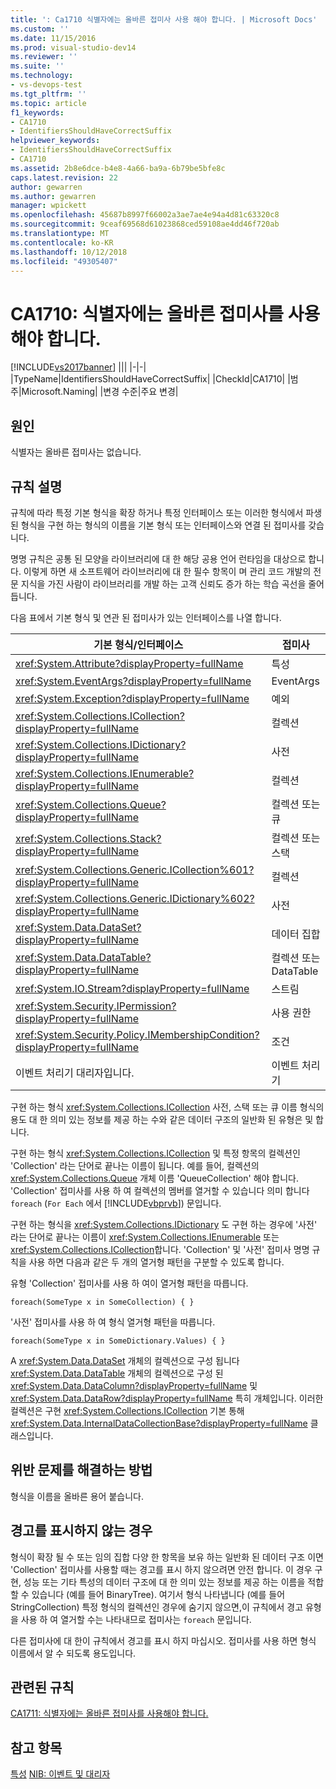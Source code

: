 ```yaml
---
title: ': Ca1710 식별자에는 올바른 접미사 사용 해야 합니다. | Microsoft Docs'
ms.custom: ''
ms.date: 11/15/2016
ms.prod: visual-studio-dev14
ms.reviewer: ''
ms.suite: ''
ms.technology:
- vs-devops-test
ms.tgt_pltfrm: ''
ms.topic: article
f1_keywords:
- CA1710
- IdentifiersShouldHaveCorrectSuffix
helpviewer_keywords:
- IdentifiersShouldHaveCorrectSuffix
- CA1710
ms.assetid: 2b8e6dce-b4e8-4a66-ba9a-6b79be5bfe8c
caps.latest.revision: 22
author: gewarren
ms.author: gewarren
manager: wpickett
ms.openlocfilehash: 45687b8997f66002a3ae7ae4e94a4d81c63320c8
ms.sourcegitcommit: 9ceaf69568d61023868ced59108ae4dd46f720ab
ms.translationtype: MT
ms.contentlocale: ko-KR
ms.lasthandoff: 10/12/2018
ms.locfileid: "49305407"
---
```

# <a name="ca1710-identifiers-should-have-correct-suffix"></a>CA1710: 식별자에는 올바른 접미사를 사용해야 합니다.
[!INCLUDE[vs2017banner](../includes/vs2017banner.md)]
|||
|-|-|
|TypeName|IdentifiersShouldHaveCorrectSuffix|
|CheckId|CA1710|
|범주|Microsoft.Naming|
|변경 수준|주요 변경|

## <a name="cause"></a>원인
 식별자는 올바른 접미사는 없습니다.

## <a name="rule-description"></a>규칙 설명
 규칙에 따라 특정 기본 형식을 확장 하거나 특정 인터페이스 또는 이러한 형식에서 파생 된 형식을 구현 하는 형식의 이름을 기본 형식 또는 인터페이스와 연결 된 접미사를 갖습니다.

 명명 규칙은 공통 된 모양을 라이브러리에 대 한 해당 공용 언어 런타임을 대상으로 합니다. 이렇게 하면 새 소프트웨어 라이브러리에 대 한 필수 항목이 며 관리 코드 개발의 전문 지식을 가진 사람이 라이브러리를 개발 하는 고객 신뢰도 증가 하는 학습 곡선을 줄어듭니다.

 다음 표에서 기본 형식 및 연관 된 접미사가 있는 인터페이스를 나열 합니다.

|기본 형식/인터페이스|접미사|
|--------------------------|------------|
|<xref:System.Attribute?displayProperty=fullName>|특성|
|<xref:System.EventArgs?displayProperty=fullName>|EventArgs|
|<xref:System.Exception?displayProperty=fullName>|예외|
|<xref:System.Collections.ICollection?displayProperty=fullName>|컬렉션|
|<xref:System.Collections.IDictionary?displayProperty=fullName>|사전|
|<xref:System.Collections.IEnumerable?displayProperty=fullName>|컬렉션|
|<xref:System.Collections.Queue?displayProperty=fullName>|컬렉션 또는 큐|
|<xref:System.Collections.Stack?displayProperty=fullName>|컬렉션 또는 스택|
|<xref:System.Collections.Generic.ICollection%601?displayProperty=fullName>|컬렉션|
|<xref:System.Collections.Generic.IDictionary%602?displayProperty=fullName>|사전|
|<xref:System.Data.DataSet?displayProperty=fullName>|데이터 집합|
|<xref:System.Data.DataTable?displayProperty=fullName>|컬렉션 또는 DataTable|
|<xref:System.IO.Stream?displayProperty=fullName>|스트림|
|<xref:System.Security.IPermission?displayProperty=fullName>|사용 권한|
|<xref:System.Security.Policy.IMembershipCondition?displayProperty=fullName>|조건|
|이벤트 처리기 대리자입니다.|이벤트 처리기|

 구현 하는 형식 <xref:System.Collections.ICollection> 사전, 스택 또는 큐 이름 형식의 용도 대 한 의미 있는 정보를 제공 하는 수와 같은 데이터 구조의 일반화 된 유형은 및 합니다.

 구현 하는 형식 <xref:System.Collections.ICollection> 및 특정 항목의 컬렉션인 'Collection' 라는 단어로 끝나는 이름이 됩니다. 예를 들어, 컬렉션의 <xref:System.Collections.Queue> 개체 이름 'QueueCollection' 해야 합니다. 'Collection' 접미사를 사용 하 여 컬렉션의 멤버를 열거할 수 있습니다 의미 합니다 `foreach` (`For Each` 에서 [!INCLUDE[vbprvb](../includes/vbprvb-md.md)]) 문입니다.

 구현 하는 형식을 <xref:System.Collections.IDictionary> 도 구현 하는 경우에 '사전' 라는 단어로 끝나는 이름이 <xref:System.Collections.IEnumerable> 또는 <xref:System.Collections.ICollection>합니다. 'Collection' 및 '사전' 접미사 명명 규칙을 사용 하면 다음과 같은 두 개의 열거형 패턴을 구분할 수 있도록 합니다.

 유형 'Collection' 접미사를 사용 하 여이 열거형 패턴을 따릅니다.

```
foreach(SomeType x in SomeCollection) { }
```

 '사전' 접미사를 사용 하 여 형식 열거형 패턴을 따릅니다.

```
foreach(SomeType x in SomeDictionary.Values) { }
```

 A <xref:System.Data.DataSet> 개체의 컬렉션으로 구성 됩니다 <xref:System.Data.DataTable> 개체의 컬렉션으로 구성 된 <xref:System.Data.DataColumn?displayProperty=fullName> 및 <xref:System.Data.DataRow?displayProperty=fullName> 특히 개체입니다. 이러한 컬렉션은 구현 <xref:System.Collections.ICollection> 기본 통해 <xref:System.Data.InternalDataCollectionBase?displayProperty=fullName> 클래스입니다.

## <a name="how-to-fix-violations"></a>위반 문제를 해결하는 방법
 형식을 이름을 올바른 용어 붙습니다.

## <a name="when-to-suppress-warnings"></a>경고를 표시하지 않는 경우
 형식이 확장 될 수 또는 임의 집합 다양 한 항목을 보유 하는 일반화 된 데이터 구조 이면 'Collection' 접미사를 사용할 때는 경고를 표시 하지 않으려면 안전 합니다. 이 경우 구현, 성능 또는 기타 특성의 데이터 구조에 대 한 의미 있는 정보를 제공 하는 이름을 적합할 수 있습니다 (예를 들어 BinaryTree). 여기서 형식 나타냅니다 (예를 들어 StringCollection) 특정 형식의 컬렉션인 경우에 숨기지 않으면,이 규칙에서 경고 유형을 사용 하 여 열거할 수는 나타내므로 접미사는 `foreach` 문입니다.

 다른 접미사에 대 한이 규칙에서 경고를 표시 하지 마십시오. 접미사를 사용 하면 형식 이름에서 알 수 되도록 용도입니다.

## <a name="related-rules"></a>관련된 규칙
 [CA1711: 식별자에는 올바른 접미사를 사용해야 합니다.](../code-quality/ca1711-identifiers-should-not-have-incorrect-suffix.md)

## <a name="see-also"></a>참고 항목
 [특성](http://msdn.microsoft.com/library/ee0038ef-b247-4747-a650-3c5c5cd58d8b) [NIB: 이벤트 및 대리자](http://msdn.microsoft.com/en-us/d98fd58b-fa4f-4598-8378-addf4355a115)




